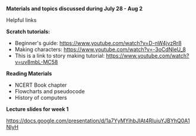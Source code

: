 **Materials and topics discussed during July 28 - Aug 2**

Helpful links

__Scratch tutorials:__
* Beginner's guide: https://www.youtube.com/watch?v=D-nW4jvzRr8 
* Making characters: https://www.youtube.com/watch?v=-3oCdNIeU_8
* This is a link to story making tutorial: https://www.youtube.com/watch?v=uv8mbL-MC58
  
__Reading Materials__
* NCERT Book chapter
* Flowcharts and pseudocode
* History of computers

__Lecture slides for week 1__

https://docs.google.com/presentation/d/1a7YyMYihbJIAt4RIuiuYJBYhQ0A1NIyH
